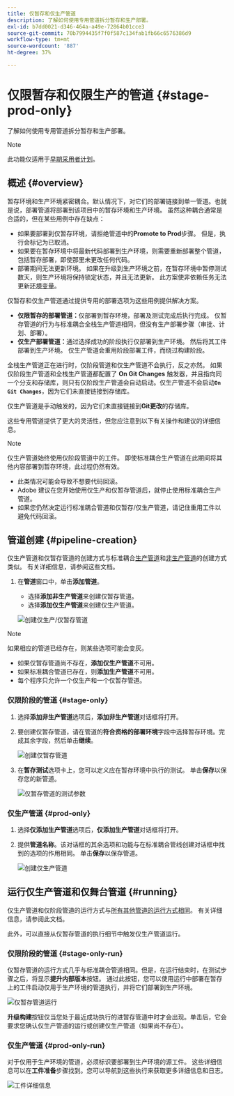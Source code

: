 ```yaml
---
title: 仅暂存和仅生产管道
description: 了解如何使用专用管道拆分暂存和生产部署。
exl-id: b7dd0021-d346-464a-a49e-72864b01cce3
source-git-commit: 70b7994435f7f0f587c134fab1fb66c6576386d9
workflow-type: tm+mt
source-wordcount: '887'
ht-degree: 37%

---
```


# 仅限暂存和仅限生产的管道 {#stage-prod-only}

了解如何使用专用管道拆分暂存和生产部署。

>[!NOTE]
>
>此功能仅适用于[早期采用者计划](/help/release-notes/current.md#early-adoption)。

## 概述 {#overview}

暂存环境和生产环境紧密耦合。默认情况下，对它们的部署链接到单一管道。也就是说，部署管道将部署到该项目中的暂存环境和生产环境。 虽然这种耦合通常是合适的，但在某些用例中存在缺点：

* 如果要部署到仅暂存环境，请拒绝管道中的&#x200B;**Promote to Prod**&#x200B;步骤。 但是，执行会标记为已取消。
* 如果要在暂存环境中将最新代码部署到生产环境，则需要重新部署整个管道，包括暂存部署，即使那里未更改任何代码。
* 部署期间无法更新环境。 如果在升级到生产环境之前，在暂存环境中暂停测试数天，则生产环境将保持锁定状态，并且无法更新。 此方案使非依赖任务无法更新[环境变量](/help/getting-started/build-environment.md#environment-variables)。

仅暂存和仅生产管道通过提供专用的部署选项为这些用例提供解决方案。

* **仅限暂存的部署管道：**&#x200B;仅部署到暂存环境，部署及测试完成后执行完成。 仅暂存管道的行为与标准耦合全栈生产管道相同，但没有生产部署步骤（审批、计划、部署）。
* **仅生产部署管道：**&#x200B;通过选择成功的阶段执行仅部署到生产环境。 然后将其工件部署到生产环境。 仅生产管道会重用阶段部署工件，而绕过构建阶段。

全栈生产管道正在进行时，仅阶段管道和仅生产管道不会执行，反之亦然。 如果仅阶段生产管道和全栈生产管道都配置了 **On Git Changes** 触发器，并且指向同一个分支和存储库，则只有仅阶段生产管道会自动启动。仅生产管道不会启动&#x200B;**`On Git Changes`**，因为它们未直接链接到存储库。

仅生产管道是手动触发的，因为它们未直接链接到&#x200B;**Git更改**&#x200B;的存储库。

这些专用管道提供了更大的灵活性，但您应注意到以下有关操作和建议的详细信息。

>[!NOTE]
>
>仅生产管道始终使用仅阶段管道中的工件。 即使标准耦合生产管道在此期间将其他内容部署到暂存环境，此过程仍然有效。
>
>* 此类情况可能会导致不想要代码回滚。
>* Adobe 建议在您开始使用仅生产和仅暂存管道后，就停止使用标准耦合生产管道。
>* 如果您仍然决定运行标准耦合管道和仅暂存/仅生产管道，请记住重用工件以避免代码回滚。

## 管道创建 {#pipeline-creation}

仅生产管道和仅暂存管道的创建方式与标准耦合[生产管道](/help/using/production-pipelines.md)和[非生产管道](/help/using/non-production-pipelines.md)的创建方式类似。 有关详细信息，请参阅这些文档。

1. 在&#x200B;**管道**&#x200B;窗口中，单击&#x200B;**添加管道**。

   * 选择&#x200B;**添加非生产管道**&#x200B;来创建仅暂存管道。
   * 选择&#x200B;**添加仅生产管道**&#x200B;来创建仅生产管道。

   ![创建仅生产/仅暂存管道](/help/assets/configure-pipelines/prod-stage-pipelines.png)

>[!NOTE]
>
>如果相应的管道已经存在，则某些选项可能会变灰。
>
>* 如果仅暂存管道尚不存在，**添加仅生产管道**&#x200B;不可用。
>* 如果标准耦合管道已存在，则&#x200B;**添加生产管道**&#x200B;不可用。
>* 每个程序只允许一个仅生产和一个仅暂存管道。

### 仅限阶段的管道 {#stage-only}

1. 选择&#x200B;**添加非生产管道**&#x200B;选项后，**添加非生产管道**&#x200B;对话框将打开。
1. 要创建仅暂存管道，请在管道的&#x200B;**符合资格的部署环境**&#x200B;字段中选择暂存环境。完成其余字段，然后单击&#x200B;**继续**。

   ![创建仅暂存管道](/help/assets/configure-pipelines/stage-only.png)

1. 在&#x200B;**暂存测试**&#x200B;选项卡上，您可以定义应在暂存环境中执行的测试。 单击&#x200B;**保存**&#x200B;以保存您的新管道。

   ![仅暂存管道的测试参数](/help/assets/configure-pipelines/stage-only-test.png)

### 仅生产管道 {#prod-only}

1. 选择&#x200B;**仅添加生产管道**&#x200B;选项后，**仅添加生产管道**&#x200B;对话框将打开。
1. 提供&#x200B;**管道名称**。该对话框的其余选项和功能与在标准耦合管线创建对话框中找到的选项的作用相同。 单击&#x200B;**保存**&#x200B;以保存管道。

   ![创建仅生产管道](/help/assets/configure-pipelines/prod-only-pipeline.png)

## 运行仅生产管道和仅舞台管道 {#running}

仅生产管道和仅阶段管道的运行方式与[所有其他管道的运行方式相同](/help/using/managing-pipelines.md#running-pipelines)。 有关详细信息，请参阅此文档。

此外，可以直接从仅暂存管道的执行细节中触发仅生产管道运行。

### 仅限阶段的管道 {#stage-only-run}

仅暂存管道的运行方式几乎与标准耦合管道相同。但是，在运行结束时，在测试步骤之后，将显示&#x200B;**提升内部版本**&#x200B;按钮。 通过此按钮，您可以使用运行中部署在暂存上的工件启动仅用于生产环境的管道执行，并将它们部署到生产环境。

![仅暂存管道运行](/help/assets/configure-pipelines/stage-only-pipeline-run.png)

**升级构建**&#x200B;按钮仅当您处于最近成功执行的进暂存管道中时才会出现。单击后，它会要求您确认仅生产管道的运行或创建仅生产管道（如果尚不存在）。

### 仅生产管道 {#prod-only-run}

对于仅用于生产环境的管道，必须标识要部署到生产环境的源工件。 这些详细信息可以在&#x200B;**工件准备**&#x200B;步骤找到。您可以导航到这些执行来获取更多详细信息和日志。

![工件详细信息](/help/assets/configure-pipelines/prod-only-pipeline-run.png)
